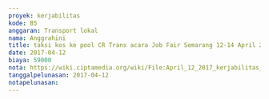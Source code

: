 ```yaml
---
proyek: kerjabilitas
kode: B5
anggaran: Transport lokal
nama: Anggrahini
title: taksi kos ke pool CR Trans acara Job Fair Semarang 12-14 April 2017
date: 2017-04-12
biaya: 59000
nota: https://wiki.ciptamedia.org/wiki/File:April_12_2017_kerjabilitas_B5_taksi_kos_crTrans_inok741.jpg
tanggalpelunasan: 2017-04-12
notapelunasan:
---
```

